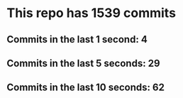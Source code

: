 # This repo has 1539 commits

## Commits in the last 1 second: 4
## Commits in the last 5 seconds: 29
## Commits in the last 10 seconds: 62
